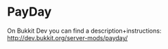 PayDay
======

On Bukkit Dev you can find a description+instructions: http://dev.bukkit.org/server-mods/payday/
